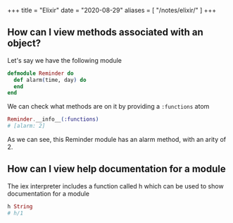 +++
title = "Elixir"
date = "2020-08-29"
aliases = [
  "/notes/elixir/"
]
+++

## How can I view methods associated with an object?

Let's say we have the following module

```elixir
defmodule Reminder do
  def alarm(time, day) do
  end
end
```

We can check what methods are on it by providing a `:functions` atom

```elixir
Reminder.__info__(:functions)
# [alarm: 2]
```

As we can see, this Reminder module has an alarm method, with an arity of 2.

## How can I view help documentation for a module

The iex interpreter includes a function called h which can be used to show documentation for a module

```elixir
h String
# h/1
```
